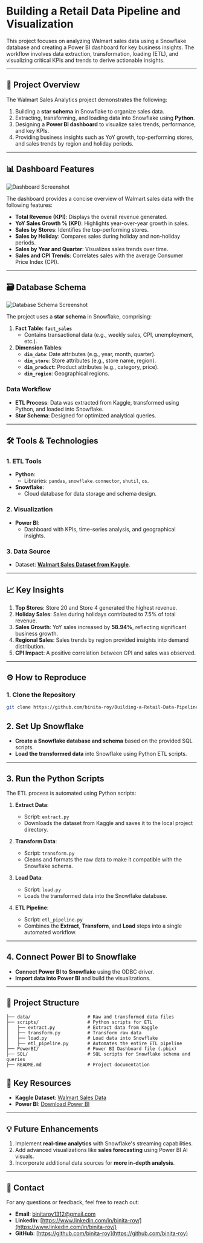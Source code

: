 # **Building a Retail Data Pipeline and Visualization**

This project focuses on analyzing Walmart sales data using a Snowflake database and creating a Power BI dashboard for key business insights. The workflow involves data extraction, transformation, loading (ETL), and visualizing critical KPIs and trends to derive actionable insights.

---

## **📌 Project Overview**

The Walmart Sales Analytics project demonstrates the following:
1. Building a **star schema** in Snowflake to organize sales data.
2. Extracting, transforming, and loading data into Snowflake using **Python**.
3. Designing a **Power BI dashboard** to visualize sales trends, performance, and key KPIs.
4. Providing business insights such as YoY growth, top-performing stores, and sales trends by region and holiday periods.

---

## **📊 Dashboard Features**

![Dashboard Screenshot](https://github.com/binita-roy/Building-a-Retail-Data-Pipeline-and-Visualization/blob/31eb86313a42c0e2f798b3bb41eb79fa419e45ec/dashboard_key%20KPIs_visulizations.PNG)

The dashboard provides a concise overview of Walmart sales data with the following features:
- **Total Revenue (KPI)**: Displays the overall revenue generated.
- **YoY Sales Growth % (KPI)**: Highlights year-over-year growth in sales.
- **Sales by Stores**: Identifies the top-performing stores.
- **Sales by Holiday**: Compares sales during holiday and non-holiday periods.
- **Sales by Year and Quarter**: Visualizes sales trends over time.
- **Sales and CPI Trends**: Correlates sales with the average Consumer Price Index (CPI).

---

## **🗃️ Database Schema**

![Database Schema Screenshot](./database_schema.PNG)

The project uses a **star schema** in Snowflake, comprising:
1. **Fact Table: `fact_sales`**
   - Contains transactional data (e.g., weekly sales, CPI, unemployment, etc.).
2. **Dimension Tables**:
   - **`dim_date`**: Date attributes (e.g., year, month, quarter).
   - **`dim_store`**: Store attributes (e.g., store name, region).
   - **`dim_product`**: Product attributes (e.g., category, price).
   - **`dim_region`**: Geographical regions.

### **Data Workflow**
- **ETL Process**: Data was extracted from Kaggle, transformed using Python, and loaded into Snowflake.
- **Star Schema**: Designed for optimized analytical queries.

---

## **🛠️ Tools & Technologies**

### **1. ETL Tools**
- **Python**:
  - Libraries: `pandas`, `snowflake.connector`, `shutil`, `os`.
- **Snowflake**:
  - Cloud database for data storage and schema design.

### **2. Visualization**
- **Power BI**:
  - Dashboard with KPIs, time-series analysis, and geographical insights.

### **3. Data Source**
- Dataset: **[Walmart Sales Dataset from Kaggle](https://www.kaggle.com/datasets/rutuspatel/walmart-dataset-retail)**.

---

## **📈 Key Insights**
1. **Top Stores**: Store 20 and Store 4 generated the highest revenue.
2. **Holiday Sales**: Sales during holidays contributed to 7.5% of total revenue.
3. **Sales Growth**: YoY sales increased by **58.94%**, reflecting significant business growth.
4. **Regional Sales**: Sales trends by region provided insights into demand distribution.
5. **CPI Impact**: A positive correlation between CPI and sales was observed.

---

## **⚙️ How to Reproduce**

### **1. Clone the Repository**
```bash
git clone https://github.com/binita-roy/Building-a-Retail-Data-Pipeline-and-Visualization.git
```
## **2. Set Up Snowflake**
- **Create a Snowflake database and schema** based on the provided SQL scripts.
- **Load the transformed data** into Snowflake using Python ETL scripts.

---

## **3. Run the Python Scripts**
The ETL process is automated using Python scripts:

1. **Extract Data**:  
   - Script: `extract.py`  
   - Downloads the dataset from Kaggle and saves it to the local project directory.

2. **Transform Data**:  
   - Script: `transform.py`  
   - Cleans and formats the raw data to make it compatible with the Snowflake schema.

3. **Load Data**:  
   - Script: `load.py`  
   - Loads the transformed data into the Snowflake database.

4. **ETL Pipeline**:  
   - Script: `etl_pipeline.py`  
   - Combines the **Extract**, **Transform**, and **Load** steps into a single automated workflow.

---

## **4. Connect Power BI to Snowflake**
- **Connect Power BI to Snowflake** using the ODBC driver.
- **Import data into Power BI** and build the visualizations.

---

## **📂 Project Structure**
```plaintext
├── data/                     # Raw and transformed data files
├── scripts/                  # Python scripts for ETL
│   ├── extract.py            # Extract data from Kaggle
│   ├── transform.py          # Transform raw data
│   ├── load.py               # Load data into Snowflake
│   ├── etl_pipeline.py       # Automates the entire ETL pipeline
├── PowerBI/                  # Power BI Dashboard file (.pbix)
├── SQL/                      # SQL scripts for Snowflake schema and queries
├── README.md                 # Project documentation
````

## **🔗 Key Resources**
- **Kaggle Dataset**: [Walmart Sales Data](https://www.kaggle.com/datasets/rutuspatel/walmart-dataset-retail)
- **Power BI**: [Download Power BI](https://powerbi.microsoft.com/)

---

## **💡 Future Enhancements**
1. Implement **real-time analytics** with Snowflake's streaming capabilities.
2. Add advanced visualizations like **sales forecasting** using Power BI AI visuals.
3. Incorporate additional data sources for **more in-depth analysis**.

---

## **📧 Contact**
For any questions or feedback, feel free to reach out:
- **Email**: [binitaroy1312@gmail.com](mailto:binitaroy1312@gmail.com)
- **LinkedIn**: [https://www.linkedin.com/in/binita-roy/](https://www.linkedin.com/in/binita-roy/)
- **GitHub**: [https://github.com/binita-roy](https://github.com/binita-roy)
